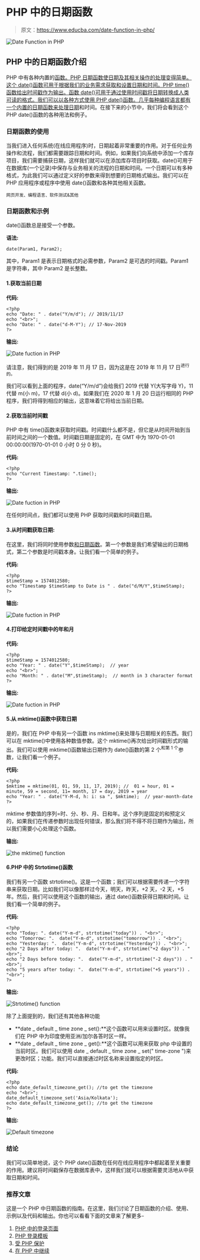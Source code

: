 # PHP 中的日期函数

> 原文：<https://www.educba.com/date-function-in-php/>

![Date Function in PHP](img/dc9c6b9e1d4614cf7d209ef732767d40.png)



## PHP 中的日期函数介绍

PHP 中有各种内置的[函数。PHP 日期函数使日期及其相关操作的处理变得简单。这个 date()函数可用于根据我们的业务需求获取和设置日期和时间。PHP time()函数给出时间戳作为输出。函数 date()可用于通过使用时间戳将日期转换成人类可读的格式。我们可以以各种方式使用 PHP date()函数。几乎每种编程语言都有一个内置的](https://www.educba.com/functions-in-php/)[日期函数来处理日期](https://www.educba.com/date-functions-in-hive/)和时间。在接下来的小节中，我们将会看到这个 PHP date()函数的各种用法和例子。

### 日期函数的使用

当我们进入任何系统(在线应用程序)时，日期起着非常重要的作用。对于任何业务操作和流程，我们都需要跟踪日期和时间。例如，如果我们向系统中添加一个库存项目，我们需要捕获日期，这样我们就可以在添加库存项目时获取。date()可用于在数据库(一个记录)中保存与业务相关的流程的日期和时间。一个日期可以有多种格式，为此我们可以通过定义好的参数来得到想要的日期格式输出。我们可以在 PHP 应用程序或程序中使用 date()函数和各种其他相关函数。

<small>网页开发、编程语言、软件测试&其他</small>

### 日期函数和示例

date()函数总是接受一个参数。

**语法:**

```
date(Param1, Param2);
```

其中，Param1 是表示日期格式的必需参数，Param2 是可选的时间戳。Param1 是字符串，其中 Param2 是长整数。

#### 1.获取当前日期

**代码:**

```
<?php
echo "Date: " . date("Y/m/d"); // 2019/11/17
echo "<br>";
echo "Date: " . date("d-M-Y"); // 17-Nov-2019
?>
```

**输出:**

![Date fuction in PHP](img/cbaa91f39bc56b1bafaddd537aabd5ea.png)



请注意，我们得到的是 2019 年 11 月 17 日，因为这是在 2019 年 11 月 17 日<sup>进行的。</sup>

我们可以看到上面的程序，date(“Y/m/d”)会给我们 2019 代替 Y(大写字母 Y)，11 代替 m(小 m)，17 代替 d(小 d)。如果我们在 2020 年 1 月 20 日运行相同的 PHP 程序，我们将得到相应的输出，这意味着它将给出当前日期。

#### 2.获取当前时间戳

PHP 中有 time()函数来获取时间戳。时间戳什么都不是，但它是从时间开始到当前时间之间的一个数值。时间戳日期是固定的，在 GMT 中为 1970-01-01 00:00:00(1970-01-01 0 小时 0 分 0 秒)。

**代码:**

```
<?php
echo "Current Timestamp: ".time();
?>
```

**输出:**

![Date fuction in PHP](img/1193e8d2dc798b4ba1fdc00a074899a1.png)



在任何时间点，我们都可以使用 PHP 获取时间戳和时间戳日期。

#### 3.从时间戳获取日期:

在这里，我们将同时使用参数[和日期函数](https://www.educba.com/javascript-date-function/)。第一个参数是我们希望输出的日期格式，第二个参数是时间戳本身。让我们看一个简单的例子。

**代码:**

```
<?php
$timeStamp = 1574012580;
echo "Timestamp $timeStamp to Date is " . date("d/M/Y",$timeStamp);
?>
```

**输出:**

![Date fuction in PHP](img/ae62354bae3744e065daa9238611d0a3.png)



#### 4.打印给定时间戳中的年和月

**代码:**

```
<?php
$timeStamp = 1574012580;
echo "Year: " . date("Y",$timeStamp);  // year
echo "<br>";
echo "Month: " . date("M",$timeStamp);  // month in 3 character format
?>
```

**输出:**

![Date fuction in PHP](img/19545f6a40145e90ab27cb656896bde2.png)



#### 5.从 mktime()函数中获取日期

是的，我们在 PHP 中有另一个函数 ins mktime()来处理与日期相关的东西。我们可以在 mktime()中使用各种数值参数。这个 mktime()再次给出时间戳形式的输出。我们可以使用 mktime()函数输出日期作为 date()函数的第 2 个<sup>和第 1 个</sup>参数，让我们看一个例子。

**代码:**

```
<?php
$mktime = mktime(01, 01, 59, 11, 17, 2019); //  01 = hour, 01 = minute, 59 = second, 11= month, 17 = day, 2019 = year
echo "Year: " . date("Y-M-d, h: i: sa ", $mktime);  // year-month-date
?>
```

mktime 参数值的序列=时、分、秒、月、日和年。这个序列是固定的和预定义的，如果我们在传递参数时出现任何错误，那么我们将不得不将日期作为输出，所以我们需要小心处理这个函数。

**输出:**

![the mktime() function](img/3c3c9962be451a063ac5fea891b5c133.png)



#### 6.PHP 中的 Strtotime()函数

我们有另一个函数 strtotime()。这是一个函数；我们可以根据需要传递一个字符串来获取日期。比如我们可以像那样过今天，明天，昨天，+2 天，-2 天，+5 年。然后，我们可以使用这个函数的输出，通过 date()函数获得日期和时间。让我们看一个简单的例子。

**代码:**

```
<?php
echo "Today: ". date("Y-m-d", strtotime("today")) . "<br>";
echo "Tomorrow: ".  date("Y-m-d", strtotime("tomorrow")) . "<br>";
echo "Yesterday: ".  date("Y-m-d", strtotime("Yesterday")) . "<br>";
echo "2 Days after today: ".  date("Y-m-d", strtotime("+2 days")) . "<br>";
echo "2 Days before today: ".  date("Y-m-d", strtotime("-2 days")) . "<br>";
echo "5 years after today: ".  date("Y-m-d", strtotime("+5 years")) . "<br>";
?>
```

**输出:**

![Strtotime() function](img/645690a68a7888599afbd76242d3be39.png)



除了上面提到的，我们还有其他各种功能

*   **date _ default _ time zone _ set():**这个函数可以用来设置时区。就像我们在 PHP 中为印度使用亚洲/加尔各答时区一样。
*   **date _ default _ time zone _ get():**这个函数可以用来获取 php 中设置的当前时区。我们可以使用 date _ default _ time zone _ set(" time-zone ")来更改时区；功能。我们可以直接通过时区名称来设置指定的时区。

**代码:**

```
<?php
echo date_default_timezone_get(); //to get the timezone
echo "<br>";
date_default_timezone_set('Asia/Kolkata');
echo date_default_timezone_get(); //to get the timezone
?>
```

**输出:**

![Default timezone](img/8012deeb571fcd1fcdb5d3d322d9daee.png)



### 结论

我们可以简单地说，这个 PHP date()函数在任何在线应用程序中都起着至关重要的作用。建议将时间戳保存在数据库表中，这样我们就可以根据需要灵活地从中获取日期和时间。

### 推荐文章

这是一个 PHP 中日期函数的指南。在这里，我们讨论了日期函数的介绍、使用、示例以及代码和输出。你也可以看看下面的文章来了解更多-

1.  [PHP 中的登录页面](https://www.educba.com/login-page-in-php/)
2.  [PHP 登录模板](https://www.educba.com/php-login-template/)
3.  [受 PHP 保护](https://www.educba.com/protected-in-php/)
4.  [在 PHP 中继续](https://www.educba.com/continue-in-php/)





